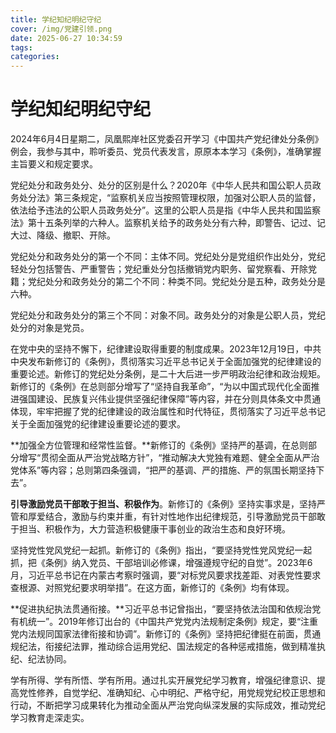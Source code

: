 ```yaml
---
title: 学纪知纪明纪守纪
cover: /img/党建引领.png
date: 2025-06-27 10:34:59
tags:
categories:
---
```


# 学纪知纪明纪守纪

2024年6月4日星期二，凤凰熙岸社区党委召开学习《中国共产党纪律处分条例》例会，我参与其中，聆听委员、党员代表发言，原原本本学习《条例》，准确掌握主旨要义和规定要求。

党纪处分和政务处分、处分的区别是什么？2020年《中华人民共和国公职人员政务处分法》第三条规定，“监察机关应当按照管理权限，加强对公职人员的监督，依法给予违法的公职人员政务处分”。这里的公职人员是指《中华人民共和国监察法》第十五条列举的六种人。监察机关给予的政务处分有六种，即警告、记过、记大过、降级、撤职、开除。

党纪处分和政务处分的第一个不同：主体不同。党纪处分是党组织作出处分，党纪轻处分包括警告、严重警告；党纪重处分包括撤销党内职务、留党察看、开除党籍；党纪处分和政务处分的第二个不同：种类不同。党纪处分是五种，政务处分是六种。

党纪处分和政务处分的第三个不同：对象不同。政务处分的对象是公职人员，党纪处分的对象是党员。

在党中央的坚持不懈下，纪律建设取得重要的制度成果。2023年12月19日，中共中央发布新修订的《条例》，贯彻落实习近平总书记关于全面加强党的纪律建设的重要论述。新修订的党纪处分条例，是二十大后进一步严明政治纪律和政治规矩。新修订的《条例》在总则部分增写了“坚持自我革命”，“为以中国式现代化全面推进强国建设、民族复兴伟业提供坚强纪律保障”等内容，并在分则具体条文中贯通体现，牢牢把握了党的纪律建设的政治属性和时代特征，贯彻落实了习近平总书记关于全面加强党的纪律建设重要论述的要求。

**加强全方位管理和经常性监督。**新修订的《条例》坚持严的基调，在总则部分增写“贯彻全面从严治党战略方针”，“推动解决大党独有难题、健全全面从严治党体系”等内容；总则第四条强调，“把严的基调、严的措施、严的氛围长期坚持下去”。

**引导激励党员干部敢于担当、积极作为**。新修订的《条例》坚持实事求是，坚持严管和厚爱结合，激励与约束并重，有针对性地作出纪律规范，引导激励党员干部敢于担当、积极作为，大力营造积极健康干事创业的政治生态和良好环境。

坚持党性党风党纪一起抓。新修订的《条例》指出，“要坚持党性党风党纪一起抓，把《条例》纳入党员、干部培训必修课，增强遵规守纪的自觉”。2023年6月，习近平总书记在内蒙古考察时强调，要“对标党风要求找差距、对表党性要求查根源、对照党纪要求明举措”。在这方面，新修订的《条例》均有体现。

**促进执纪执法贯通衔接。**习近平总书记曾指出，“要坚持依法治国和依规治党有机统一”。2019年修订出台的《中国共产党党内法规制定条例》规定，要“注重党内法规同国家法律衔接和协调”。新修订的《条例》坚持把纪律挺在前面，贯通规纪法，衔接纪法罪，推动综合运用党纪、国法规定的各种惩戒措施，做到精准执纪、纪法协同。

学有所得、学有所悟、学有所用。通过扎实开展党纪学习教育，增强纪律意识、提高党性修养，自觉学纪、准确知纪、心中明纪、严格守纪，用党规党纪校正思想和行动，不断把学习成果转化为推动全面从严治党向纵深发展的实际成效，推动党纪学习教育走深走实。

 
